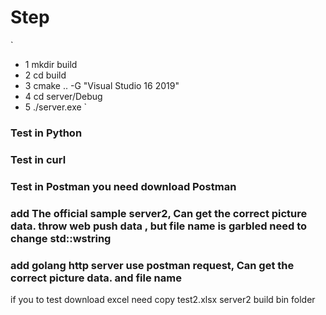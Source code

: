 # Step 
`
* 1  mkdir build
* 2  cd build 
* 3  cmake .. -G "Visual Studio 16 2019"
* 4  cd server/Debug
* 5  ./server.exe 
`

### Test in Python 
### Test in curl 
### Test in Postman you need download Postman 

### add  The official sample server2, Can get the correct picture data. throw web push data ,  but file name is garbled need to change std::wstring

### add golang http server use postman request, Can get the correct picture data. and file name 

if you to test download excel need copy test2.xlsx server2 build bin folder